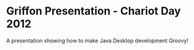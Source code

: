 # Griffon Presentation - Chariot Day 2012

A presentation showing how to make Java Desktop development Groovy!

